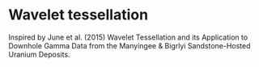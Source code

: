 # Wavelet tessellation

Inspired by June et al. (2015) Wavelet Tessellation and its Application to Downhole Gamma Data from the Manyingee & Bigrlyi Sandstone-Hosted Uranium Deposits.
